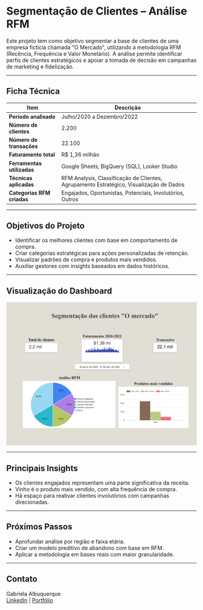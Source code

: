 # Segmentação de Clientes – Análise RFM

Este projeto tem como objetivo segmentar a base de clientes de uma empresa fictícia chamada "O Mercado", utilizando a metodologia RFM (Recência, Frequência e Valor Monetário). A análise permite identificar perfis de clientes estratégicos e apoiar a tomada de decisão em campanhas de marketing e fidelização.

---

## Ficha Técnica

| Item                   | Descrição |
|------------------------|-----------|
| **Período analisado**  | Julho/2020 a Dezembro/2022 |
| **Número de clientes** | 2.200 |
| **Número de transações** | 22.100 |
| **Faturamento total**  | R$ 1,36 milhão |
| **Ferramentas utilizadas** | Google Sheets, BigQuery (SQL), Looker Studio |
| **Técnicas aplicadas** | RFM Analysis, Classificação de Clientes, Agrupamento Estratégico, Visualização de Dados |
| **Categorias RFM criadas** | Engajados, Oportunistas, Potenciais, Involutórios, Outros |

---

## Objetivos do Projeto

- Identificar os melhores clientes com base em comportamento de compra.
- Criar categorias estratégicas para ações personalizadas de retenção.
- Visualizar padrões de compra e produtos mais vendidos.
- Auxiliar gestores com insights baseados em dados históricos.

---

## Visualização do Dashboard

![Dashboard Spotify](Dashboard__O_mercado__page-0001.jpg)

---

## Principais Insights

- Os clientes engajados representam uma parte significativa da receita.
- Vinho é o produto mais vendido, com alta frequência de compra.
- Há espaço para reativar clientes involutórios com campanhas direcionadas.

---

## Próximos Passos

- Aprofundar análise por região e faixa etária.
- Criar um modelo preditivo de abandono com base em RFM.
- Aplicar a metodologia em bases reais com maior granularidade.

---

## Contato

Gabriela Albuquerque  
[LinkedIn](https://www.linkedin.com/in/gabrielacalbuquerque/) | [Portfólio](https://github.com/gabrielacalbuquerque)




